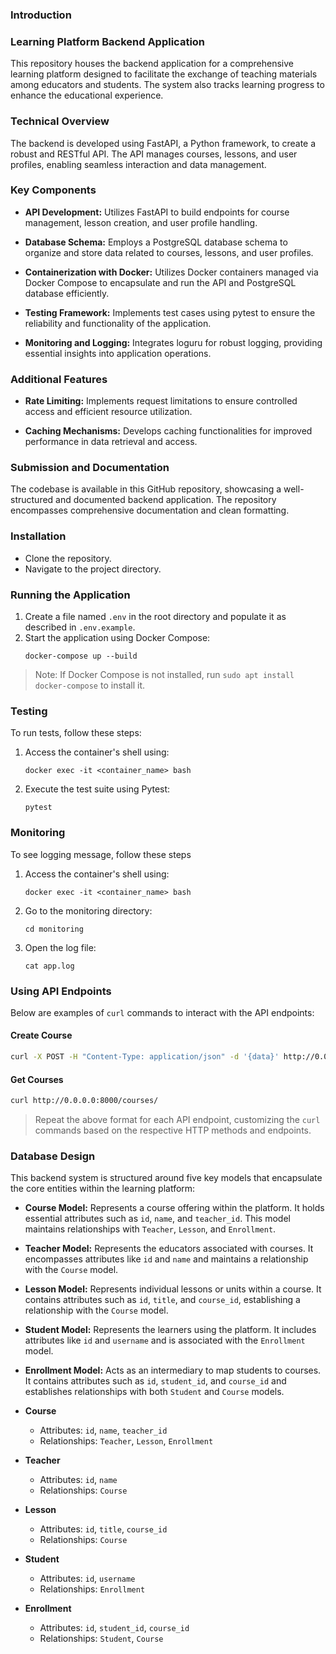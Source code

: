 ### Introduction

### Learning Platform Backend Application

This repository houses the backend application for a comprehensive learning platform designed to facilitate the exchange of teaching materials among educators and students. The system also tracks learning progress to enhance the educational experience.

### Technical Overview

The backend is developed using FastAPI, a Python framework, to create a robust and RESTful API. The API manages courses, lessons, and user profiles, enabling seamless interaction and data management.

### Key Components

- **API Development:** Utilizes FastAPI to build endpoints for course management, lesson creation, and user profile handling.
  
- **Database Schema:** Employs a PostgreSQL database schema to organize and store data related to courses, lessons, and user profiles.

- **Containerization with Docker:** Utilizes Docker containers managed via Docker Compose to encapsulate and run the API and PostgreSQL database efficiently.

- **Testing Framework:** Implements test cases using pytest to ensure the reliability and functionality of the application.

- **Monitoring and Logging:** Integrates loguru for robust logging, providing essential insights into application operations.

### Additional Features

- **Rate Limiting:** Implements request limitations to ensure controlled access and efficient resource utilization.

- **Caching Mechanisms:** Develops caching functionalities for improved performance in data retrieval and access.

### Submission and Documentation

The codebase is available in this GitHub repository, showcasing a well-structured and documented backend application. The repository encompasses comprehensive documentation and clean formatting.

### Installation
- Clone the repository.
- Navigate to the project directory.

### Running the Application
1. Create a file named `.env` in the root directory and populate it as described in `.env.example`.
2. Start the application using Docker Compose:
   ```
   docker-compose up --build
   ```

> Note: If Docker Compose is not installed, run `sudo apt install docker-compose` to install it.

### Testing
To run tests, follow these steps:

1. Access the container's shell using:
   ```
   docker exec -it <container_name> bash
   ```
2. Execute the test suite using Pytest:
   ```
   pytest
   ```

### Monitoring
To see logging message, follow these steps

1. Access the container's shell using:
   ```
   docker exec -it <container_name> bash
   ```
2. Go to the monitoring directory:
   ```
   cd monitoring
   ```
3. Open the log file:
   ```
   cat app.log
   ```

### Using API Endpoints
Below are examples of `curl` commands to interact with the API endpoints:

#### Create Course
```bash
curl -X POST -H "Content-Type: application/json" -d '{data}' http://0.0.0.0:8000/courses/
```

#### Get Courses
```bash
curl http://0.0.0.0:8000/courses/
```

> Repeat the above format for each API endpoint, customizing the `curl` commands based on the respective HTTP methods and endpoints.

### Database Design
This backend system is structured around five key models that encapsulate the core entities within the learning platform:

- **Course Model:** Represents a course offering within the platform. It holds essential attributes such as `id`, `name`, and `teacher_id`. This model maintains relationships with `Teacher`, `Lesson`, and `Enrollment`.

- **Teacher Model:** Represents the educators associated with courses. It encompasses attributes like `id` and `name` and maintains a relationship with the `Course` model.

- **Lesson Model:** Represents individual lessons or units within a course. It contains attributes such as `id`, `title`, and `course_id`, establishing a relationship with the `Course` model.

- **Student Model:** Represents the learners using the platform. It includes attributes like `id` and `username` and is associated with the `Enrollment` model.

- **Enrollment Model:** Acts as an intermediary to map students to courses. It contains attributes such as `id`, `student_id`, and `course_id` and establishes relationships with both `Student` and `Course` models.

- **Course**
  - Attributes: `id`, `name`, `teacher_id`
  - Relationships: `Teacher`, `Lesson`, `Enrollment`

- **Teacher**
  - Attributes: `id`, `name`
  - Relationships: `Course`

- **Lesson**
  - Attributes: `id`, `title`, `course_id`
  - Relationships: `Course`

- **Student**
  - Attributes: `id`, `username`
  - Relationships: `Enrollment`

- **Enrollment**
  - Attributes: `id`, `student_id`, `course_id`
  - Relationships: `Student`, `Course`

